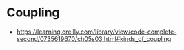 # Coupling
- https://learning.oreilly.com/library/view/code-complete-second/0735619670/ch05s03.html#kinds_of_coupling

